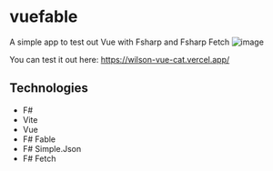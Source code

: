 # vuefable

A simple app to test out Vue with Fsharp and Fsharp Fetch 
![image](https://github.com/WilsonSant/VueCat/assets/87999151/e7be3edc-b7b7-4173-bf41-135b4464ecc7)

You can test it out here:
https://wilson-vue-cat.vercel.app/

## Technologies

 - F#
 - Vite
 - Vue
 - F# Fable
 - F# Simple.Json
 - F# Fetch
